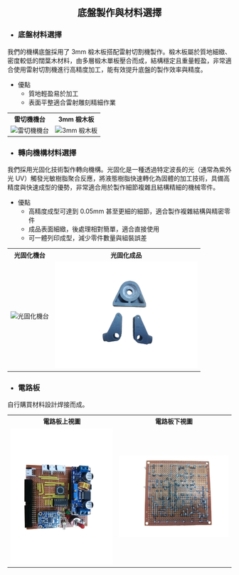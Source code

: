 ## <div align="center">底盤製作與材料選擇</div> 

- ### 底盤材料選擇
我們的機構底盤採用了 3mm 椴木板搭配雷射切割機製作。椴木板屬於質地細緻、密度較低的闊葉木材料，由多層椴木單板壓合而成，結構穩定且重量輕盈，非常適合使用雷射切割機進行高精度加工，能有效提升底盤的製作效率與精度。
- 優點
    - 質地輕盈易於加工
    - 表面平整適合雷射雕刻精細作業

<div style="text-align: center;">
  <table>
    <tr>
      <th style="text-align: center;">雷切機機台</th>
      <th style="text-align: center;">3mm 椴木板</th>
    </tr>
    <tr>
      <td>
        <img width="300" src="../../img/.png" alt="雷切機機台">
      </td>
      <td>
        <img width="320" src="../../img/.png" alt="3mm 椴木板">
      </td>
    </tr>
  </table>
</div>

- ### 轉向機構材料選擇
我們採用光固化技術製作轉向機構。光固化是一種透過特定波長的光（通常為紫外光 UV）觸發光敏樹脂聚合反應，將液態樹脂快速轉化為固體的加工技術，具備高精度與快速成型的優勢，非常適合用於製作細節複雜且結構精細的機械零件。

- 優點
    - 高精度成型可達到 0.05mm 甚至更細的細節，適合製作複雜結構與精密零件
    - 成品表面細緻，後處理相對簡單，適合直接使用
    - 可一體列印成型，減少零件數量與組裝誤差

<div style="text-align: center;">
  <table>
    <tr>
      <th style="text-align: center;">光固化機台</th>
      <th style="text-align: center;">光固化成品</th>
    </tr>
    <tr>
      <td>
        <img width="300" src="../../img/.png" alt="光固化機台">
      </td>
      <td>
        <img width="320" src="../../img/3d_Printer.png" alt="光固化成品">
      </td>
    </tr>
  </table>
</div>




- ### 電路板
自行購買材料設計焊接而成。
<div style="text-align: center;">
  <table>
    <tr>
      <th style="text-align: center;">電路板上視圖</th>
      <th style="text-align: center;">電路板下視圖</th>
    </tr>
    <tr>
      <td>
        <img width="300" src="../../img/circuit_board_front.png" alt="電路板上視圖">
      </td>
      <td>
        <img width="320" src="../../img/circuit_board_back.png" alt="電路板下視圖">
      </td>
    </tr>
  </table>
</div>
